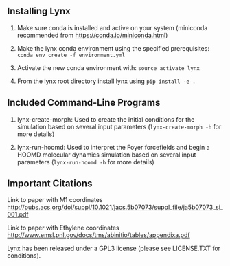## Installing Lynx

1) Make sure conda is installed and active on your system (miniconda recommended from https://conda.io/miniconda.html)

2) Make the lynx conda environment using the specified prerequisites: `conda env create -f environment.yml`

3) Activate the new conda environment with: `source activate lynx`

4) From the lynx root directory install lynx using `pip install -e .`

## Included Command-Line Programs

1) lynx-create-morph: Used to create the initial conditions for the simulation based on several input parameters (`lynx-create-morph -h` for more details)

2) lynx-run-hoomd: Used to interpret the Foyer forcefields and begin a HOOMD molecular dynamics simulation based on several input parameters (`lynx-run-hoomd -h` for more details)


## Important Citations

Link to paper with M1 coordinates
http://pubs.acs.org/doi/suppl/10.1021/jacs.5b07073/suppl_file/ja5b07073_si_001.pdf

Link to paper with Ethylene coordinates
http://www.emsl.pnl.gov/docs/tms/abinitio/tables/appendixa.pdf

Lynx has been released under a GPL3 license (please see LICENSE.TXT for conditions).
